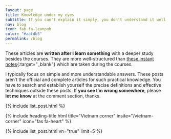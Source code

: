 ```yaml
---
layout: page
title: Knowledge under my eyes
subtitle: If you can't explain it simply, you don't understand it well enough.
nav: blog
icon: fab fa-leanpub
color: "#aafdb5"
permalink: /blog
---
```


These articles are **written after I learn something** with a deeper study besides the courses. They are more well-structured than [these instant notes](https://mynote.dinhanhthi.com){:target="_blank"} which are taken during the courses.

I typically focus on simple and more understandable answers. These posts aren’t the official and complete articles for such practical knowledge. You have to search and establish yourself the precise definitions and effective techniques outside these posts. If **you see I’m wrong somewhere**, please **let me know** at the comment section, thanks.

{% include list_post.html %}

{% include heading-title.html title="Vietnam corner" insite="/vietnam-corner" icon="fas fa-heart" %}

{% include list_post.html vn="true" limit=5 %}

